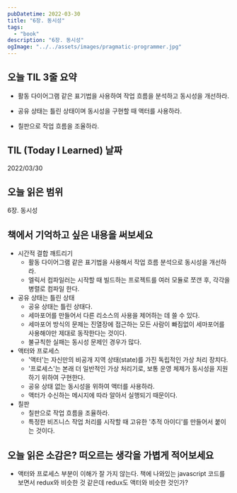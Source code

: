 ```yaml
---
pubDatetime: 2022-03-30
title: "6장. 동시성"
tags:
  - "book"
description: "6장. 동시성"
ogImage: "../../assets/images/pragmatic-programmer.jpg"
---
```


## 오늘 TIL 3줄 요약

- 활동 다이어그램 같은 표기법을 사용하여 작업 흐름을 분석하고 동시성을 개선하라.

- 공유 상태는 틀린 상태이며 동시성을 구현할 때 액터를 사용하라.

- 칠판으로 작업 흐름을 조율하라.

## TIL (Today I Learned) 날짜

2022/03/30

## 오늘 읽은 범위

6장. 동시성

## 책에서 기억하고 싶은 내용을 써보세요

- 시간적 결합 깨트리기
  - 활동 다이어그램 같은 표기법을 사용해서 작업 흐름 분석으로 동시성을 개선하라.
  - 엘릭서 컴파일러는 시작할 때 빌드하는 프로젝트를 여러 모듈로 쪼갠 후, 각각을 병렬로 컴파일 한다.
- 공유 상태는 틀린 상태
  - 공유 상태는 틀린 상태다.
  - 세마포어를 만들어서 다른 리소스의 사용을 제어하는 데 쓸 수 있다.
  - 세마포어 방식의 문제는 진열장에 접근하는 모든 사람이 빠짐없이 세마포어를 사용해야만 제대로 동작한다는 것이다.
  - 불규칙한 실패는 동시성 문제인 경우가 많다.
- 액터와 프로세스
  - '액터'는 자신만의 비공개 지역 상태(state)를 가진 독립적인 가상 처리 장치다.
  - '프로세스'는 본래 더 일반적인 가상 처리기로, 보통 운영 체제가 동시성을 지원하기 위하여 구현한다.
  - 공유 상태 없는 동시성을 위하여 액터를 사용하라.
  - 액터가 수신하는 메시지에 따라 알아서 실행되기 때문이다.
- 칠판
  - 칠판으로 작업 흐름을 조율하라.
  - 특정한 비즈니스 작업 처리를 시작할 때 고유한 '추적 아이디'를 만들어서 붙이는 것이다.

## 오늘 읽은 소감은? 떠오르는 생각을 가볍게 적어보세요

- 액터와 프로세스 부분이 이해가 잘 가지 않는다. 책에 나와있는 javascript 코드를 보면서 redux와 비슷한 것 같은데 redux도 액터와 비슷한 것인가?
